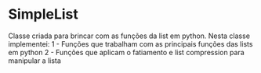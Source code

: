 # SimpleList
Classe criada para brincar com as funções da list em python.
Nesta classe implementei: 
1 - Funções que trabalham com as principais funções das lists em python
2 - Funções que aplicam o fatiamento e list compression para manipular a lista
